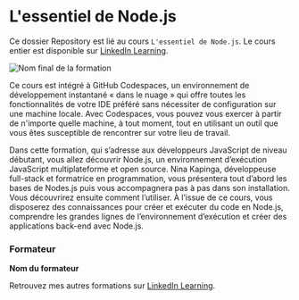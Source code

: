 # L'essentiel de Node.js

Ce dossier Repository est lié au cours `L'essentiel de Node.js`. Le cours entier est disponible sur [LinkedIn Learning][lil-course-url].

![Nom final de la formation][lil-thumbnail-url] 



Ce cours est intégré à GitHub Codespaces, un environnement de développement instantané « dans le nuage » qui offre toutes les fonctionnalités de votre IDE préféré sans nécessiter de configuration sur une machine locale. Avec Codespaces, vous pouvez vous exercer à partir de n'importe quelle machine, à tout moment, tout en utilisant un outil que vous êtes susceptible de rencontrer sur votre lieu de travail. 

Dans cette formation, qui s’adresse aux développeurs JavaScript de niveau débutant, vous allez découvrir Node.js, un environnement d’exécution JavaScript multiplateforme et open source. Nina Kapinga, développeuse full-stack et formatrice en programmation, vous présentera tout d’abord les bases de Nodes.js puis vous accompagnera pas à pas dans son installation. Vous découvrirez ensuite comment l’utiliser. À l’issue de ce cours, vous disposerez des connaissances pour créer et exécuter du code en Node.js, comprendre les grandes lignes de l’environnement d’exécution et créer des applications back-end avec Node.js.


### Formateur

**Nom du formateur** 

 Retrouvez mes autres formations sur [LinkedIn Learning][lil-URL-trainer].

[0]: # (Replace these placeholder URLs with actual course URLs)
[lil-course-url]: https://www.linkedin.com/learning/l-essentiel-de-node-js-22041554
[lil-thumbnail-url]: https://media.licdn.com/dms/image/C560DAQG8GKs7tu4PrQ/learning-public-crop_675_1200/0/1679315723603?e=2147483647&v=beta&t=PhmSIWNCqS8Wq5JIk-cIDHSuRps3NIlHsaoivz-0E3U
[lil-URL-trainer]: https://www.linkedin.com/learning/instructors/nina-kapinga

[1]: # (End of FR-Instruction ###############################################################################################)
